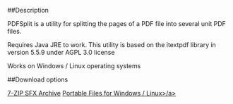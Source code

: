 ##Description

PDFSplit is a utility for splitting the pages of a PDF file into several unit PDF files.

Requires Java JRE to work. This utility is based on the itextpdf library in version 5.5.9 under AGPL 3.0 license

Works on Windows / Linux operating systems

##Download options

<a href="https://github.com/Bossclem07/PDF_Split/releases/download/1.0/PDFSplit.exe">7-ZIP SFX Archive</a>
<a href="https://github.com/Bossclem07/PDF_Split/releases/download/1.0/PDF-Split.zip">Portable Files for Windows / Linux>/a>

